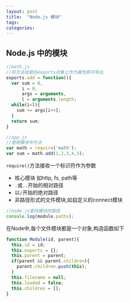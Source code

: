 ```yaml
---
layout: post
title:  "Node.js 模块"
tags:
categories:
---
```


## Node.js 中的模块


```javascript
//math.js
//将方法挂载在exports对象上作为属性即可导出
exports.add = function(){
  var sum = 0,
      i = 0,
      args = arguments,
      l = arguments.length;
  while(i<l){
    sum += args[i++];
  }
  return sum;
}
```

```javascript
//app.js
//使用模块中方法
var math = require('math');
var sum = math.add(1,2,3,4,5);
```

`require()`方法接收一个标识符作为参数

* 核心模块 如http, fs, path等
* `.`或`..`开始的相对路径
* 以`/`开始的绝对路径
* 非路径形式的文件模块,如自定义的connect模块


```javascript
//node.js查找模块的路径
console.log(module.paths);
```

在Node中,每个文件模块都是一个对象,构造函数如下

```javascript
function Module(id, parent){
  this.id = id;
  this.exports = {};
  this.parent = parent;
  if(parent && parent.children){
    parent.children.push(this);
  }
  this.filename = null;
  this.loaded = false;
  this.children = [];
}
```
